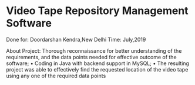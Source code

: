 # Video Tape Repository Management Software

Done for: Doordarshan Kendra,New Delhi
Time: July,2019

About Project:
Thorough reconnaissance for better understanding of the
requirements, and the data points needed for effective outcome
of the software;
• Coding in Java with backend support in MySQL;
• The resulting project was able to effectively find the requested
location of the video tape using any one of the required data
points
